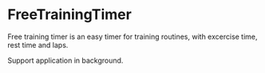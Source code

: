 # FreeTrainingTimer


Free training timer is an easy timer for training routines, with excercise time, rest time and laps.

Support application in background.
